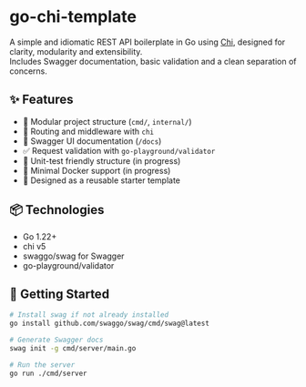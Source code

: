 # go-chi-template

A simple and idiomatic REST API boilerplate in Go using [Chi](https://github.com/go-chi/chi), designed for clarity, modularity and extensibility.  
Includes Swagger documentation, basic validation and a clean separation of concerns.

## ✨ Features

- 🧱 Modular project structure (`cmd/`, `internal/`)
- 🔀 Routing and middleware with `chi`
- 📄 Swagger UI documentation (`/docs`)
- ✅ Request validation with `go-playground/validator`
- 🧪 Unit-test friendly structure (in progress)
- 🐳 Minimal Docker support (in progress)
- 🧰 Designed as a reusable starter template

## 📦 Technologies

- Go 1.22+
- chi v5
- swaggo/swag for Swagger
- go-playground/validator

## 🚀 Getting Started

```bash
# Install swag if not already installed
go install github.com/swaggo/swag/cmd/swag@latest

# Generate Swagger docs
swag init -g cmd/server/main.go

# Run the server
go run ./cmd/server
